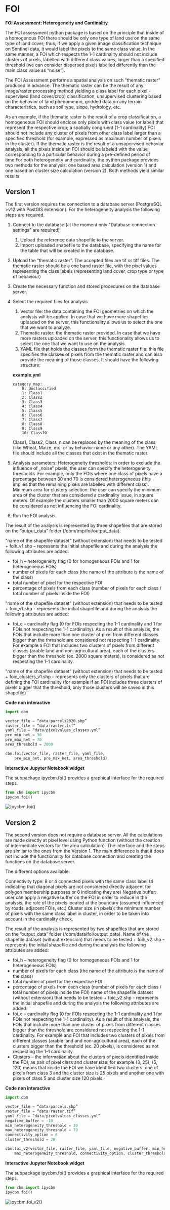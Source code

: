 # FOI

**FOI Assessment: Heterogeneity and Cardinality**

The FOI assessment python package is based on the principle that inside of a homogenous FOI there should be only one type of land use on the same type of land cover; thus, if we apply a given image classification technique on Sentinel data, it would label the pixels to the same class value. In the same manner, a FOI which respects the 1-1 cardinality should not include clusters of pixels, labelled with different class values, larger than a specified threshold (we can consider dispersed pixels labelled differently than the main class value as “noise”).

The FOI Assessment performs a spatial analysis on such “thematic raster” produced in advance. The thematic raster can be the result of any image/raster processing method yielding a class label for each pixel - supervised (land cover/crop) classification, unsupervised clustering based on the behavior of land phenomenon, gridded data on any terrain characteristics, such as soil type, slope, hydrology,  etc.

As an example, if the thematic raster is the result of a crop classification, a homogeneous FOI should enclose only pixels with class value (or label) that represent the respective crop; a spatially congruent (1-1 cardinality) FOI should not include any cluster of pixels from other class label larger than a specified threshold (for example, expressed as maximum number of pixels in the cluster). If the thematic raster is the result of a unsupervised behavior analysis, all the pixels inside an FOI should be labeled with the value corresponding to a particular behavior during a pre-defined period of time.For both heterogeneity and cardinality, the python package provides two methods for the analysis: one based area calculation (version 1) and one based on cluster size calculation (version 2). Both methods yield similar results.


## Version 1

The first version requires the connection to a database server (PostgreSQL >v12 with PostGIS extension).
For the heterogeneity analysis the following steps are required.

1. Connect to the database (at the moment only "Database connection settings" are required)
    1. Upload the reference data shapefile to the server.
    2. Import uploaded shapefile to the database, specifying the name for the table that will be created in the database.


2. Upload the “thematic raster”. The accepted files are tif or tiff files. The thematic raster should be a one band raster file, with the pixel values representing the class labels (representing land cover, crop type or type of behaviour)

3. Create the necessary function and stored procedures on the database server.

4. Select the required files for analysis
    1. Vector file: the data containing the FOI geometries on which the analysis will be applied. In case that we have more shapefiles uploaded on the server, this functionality allows us to select the one that we want to analyze.
    2. Thematic raster: the thematic raster provided. In case that we have more rasters uploaded on the server, this functionality allows us to select the one that we want to use on the analysis.
    3. YAML file that holds the classes form the thematic raster file: this file specifies the classes of pixels from the thematic raster and can also provide the meaning of those classes. It should have the following structure:

    **example.yml**

    ```
    category_map:
        0: Unclassified
        1: Class1
        2: Class2
        3: Class3
        4: Class4
        5: Class5
        6: Class6
        7: Class7
        8: Class8
        9: Class9
        10: Class10
    ```

    Class1, Class2, Class_n can be replaced by the meaning of the class (like Wheat, Maize, etc. or by behavior name or any other). The YAML file should include all the classes that exist in the thematic raster.

5. Analysis parameters:
Heterogeneity thresholds: in order to exclude the influence of „noise” pixels, the user can specify the heterogeneity thresholds. For example, only the FOIs where one class of pixels have a percentage between 30 and 70 is considered heterogeneous (this implies that the remaining pixels are labelled with different class). Minimum area for clusters selection: the user can specify the minimum area of the cluster that are considered a cardinality issue, in square meters. Of example the clusters smaller than 2000 square meters can be considered as not influencing the FOI cardinality.

6. Run the FOI analysis.

The result of the analysis is represented by three shapefiles that are stored on the “output_data” folder (/cbm/tmp/foi/output_data).

"name of the shapefile dataset" (without extension) that needs to be tested + foih_v1.shp – represents the initial shapefile and during the analysis the following attributes are added:

- foi_h – heterogeneity flag (0 for homogeneous FOIs and 1 for heterogeneous FOIs)
- number of pixels for each class (the name of the attribute is the name of the class)
- total number of pixel for the respective FOI
- percentage of pixels from each class (number of pixels for each class / total number of pixels inside the FOI)

"name of the shapefile dataset" (without extension) that needs to be tested + foic_v1.shp - represents the initial shapefile and during the analysis the following attributes are added:
- foi_c – cardinality flag (0 for FOIs respecting the 1-1 cardinality and 1 for FOIs not respecting the 1-1 cardinality). As a result of this analysis, the FOIs that include more than one cluster of pixel from different classes bigger than the threshold are considered not respecting 1-1 cardinality. For example a FOI that includes two clusters of pixels from different classes (arable land and non-agricultural area), each of the clusters bigger than the threshold (ex. 2000 square meters), is considered as not respecting the 1-1 cardinality.

"name of the shapefile dataset" (without extension) that needs to be tested + foic_clusters_v1.shp – represents only the clusters of pixels that are defining the FOI cardinality (for example if an FOI includes three clusters of pixels bigger that the threshold, only those clusters will be saved in this shapefile)


**Code non interactive**

```python
import cbm

vector_file = “data/parcels2020.shp”
raster_file = “data/raster.tif”
yaml_file = “data/pixelvalues_classes.yml”
pre_min_het = 30
pre_max_het = 70
area_threshold = 2000

cbm.foi(vector_file, raster_file, yaml_file,
    pre_min_het, pre_max_het, area_threshold)
```

**Interactive Jupyter Notebook widget**


The subpackage ipycbm.foi() provides a graphical interface for the required steps.

```python
from cbm import ipycbm
ipycbm.foi()
```

![ipycbm.foi()](https://raw.githubusercontent.com/konanast/cbm_media/main/ipycbm_foi_v1_01.png)


## Version 2

The second version does not require a database server. All the calculations are made directly at pixel level using Python function (without the creation of intermediate vectors for the area calculation). The interface and the steps are similar to the ones from the Version 1. The main difference is that it does not include the functionality for database connection and creating the functions on the database server.

The different options available:

Connectivity type: 8 or 4 connected pixels with the same class label (4 indicating that diagonal pixels are not considered directly adjacent for polygon membership purposes or 8 indicating they are) Negative buffer: user can apply a negative buffer on the FOI in order to reduce in the analysis, the role of the pixels located at the boundary (assumed influenced by roads, adjacent FOIs, etc.) Cluster size (in pixels): the minimum number of pixels with the same class label in cluster, in order to be  taken into account in the cardinality check.

The result of the analysis is represented by two shapefiles that are stored on the “output_data” folder (/cbm/data/foi/output_data).
Name of the shapefile dataset (without extension) that needs to be tested + foih_v2.shp – represents the initial shapefile and during the analysis the following attributes are added:
* foi_h – heterogeneity flag (0 for homogeneous FOIs and 1 for heterogeneous FOIs)
* number of pixels for each class (the name of the attribute is the name of the class)
* total number of pixel for the respective FOI
* percentage of pixels from each class (number of pixels for each class / total number of pixels inside the FOI)
name of the shapefile dataset (without extension) that needs to be tested + foic_v2.shp - represents the initial shapefile and during the analysis the following attributes are added:
* foi_c – cardinality flag (0 for FOIs respecting the 1-1 cardinality and 1 for FOIs not respecting the 1-1 cardinality). As a result of this analysis, the FOIs that include more than one cluster of pixels from different classes bigger than the threshold are considered not respecting the 1-1 cardinality. For example and FOI that includes two clusters of pixels from different classes (arable land and non-agricultural area), each of the clusters bigger than the threshold (ex. 20 pixels), is considered as not respecting the 1-1 cardinality.
* Clusters – the information about the clusters of pixels identified inside the FOI, as pair of pixel class and cluster size: for example (3, 25), (5, 120) means that inside the FOI we have identified two clusters: one of pixels from class 3 and the cluster size is 25 pixels and another one with pixels of class 5 and cluster size 120 pixels.


**Code non interactive**

```python
import cbm

vector_file = “data/parcels.shp”
raster_file = “data/raster.tif”
yaml_file = “data/pixelvalues_classes.yml”
negative_buffer = -10
min_heterogeneity_threshold = 30
max_heterogeneity_threshold = 70
connectivity_option = 8
cluster_threshold = 20

cbm.foi_v2(vector_file, raster_file, yaml_file, negative_buffer, min_heterogeneity_threshold,
    max_heterogeneity_threshold, connectivity_option, cluster_threshold)
```

**Interactive Jupyter Notebook widget**

The subpackage ipycbm.foi() provides a graphical interface for the required steps.

```python
from cbm import ipycbm
ipycbm.foi()
```

![ipycbm.foi_v2()](https://raw.githubusercontent.com/konanast/cbm_media/main/ipycbm_foi_v2_01.png)
